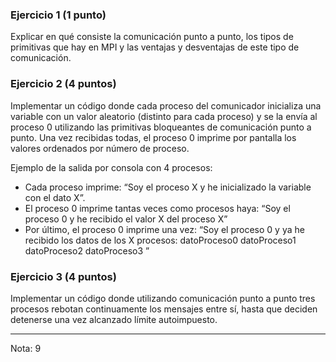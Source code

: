 ### Ejercicio 1 (1 punto)
Explicar en qué consiste la comunicación punto a punto, los tipos de primitivas que hay en MPI y las ventajas y desventajas de este tipo de comunicación.

### Ejercicio 2 (4 puntos)
Implementar un código donde cada proceso del comunicador inicializa una variable con un valor aleatorio (distinto para cada proceso) y se la envía al proceso 0 utilizando las primitivas bloqueantes de comunicación punto a punto. Una vez recibidas todas, el proceso 0 imprime por pantalla los valores ordenados por número de proceso.

Ejemplo de la salida por consola con 4 procesos:
* Cada proceso imprime: “Soy el proceso X y he inicializado la variable con el dato X”.
* El proceso 0 imprime tantas veces como procesos haya: “Soy el proceso 0 y he recibido el valor X del proceso X”
* Por último, el proceso 0 imprime una vez: “Soy el proceso 0 y ya he recibido los datos de los X procesos: datoProceso0 datoProceso1 datoProceso2 datoProceso3 ”

### Ejercicio 3 (4 puntos)
Implementar un código donde utilizando comunicación punto a punto tres procesos rebotan continuamente los mensajes entre sí, hasta que deciden detenerse una vez alcanzado límite autoimpuesto.

-----------------------------
Nota: 9
